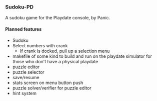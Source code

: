 ### Sudoku-PD

A sudoku game for the Playdate console, by Panic.

#### Planned features

- Sudoku
- Select numbers with crank
	- If crank is docked, pull up a selection menu
- makefile of some kind to build and run on the playdate simulator for those who don't have a physical playdate
- puzzle editor
- puzzle selector
- save/resume
- stats screen on menu button push
- puzzle solver/verifier for puzzle editor
- hint system
